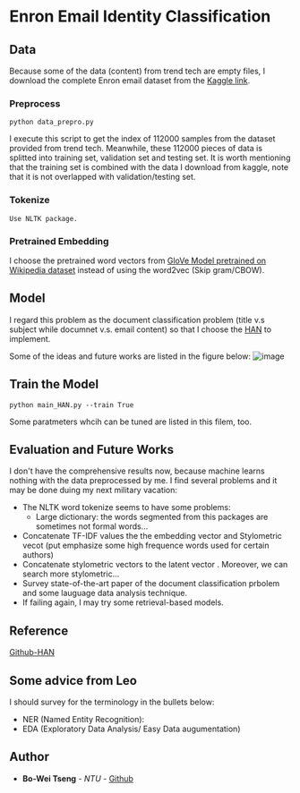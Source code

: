 # Enron Email Identity Classification

## **Data**
Because some of the data (content) from trend tech  are empty files, I download the complete Enron email dataset from the [Kaggle link](https://www.kaggle.com/wcukierski/enron-email-dataset). 
### Preprocess
```
python data_prepro.py
```
I execute this script to get the index of 112000 samples from the dataset provided from trend tech.  Meanwhile, these 112000 pieces of data is splitted into training set, validation set and testing set. It is worth mentioning that the training set is combined with the data I download from kaggle, note that it is not overlapped with validation/testing set.

### Tokenize
```
Use NLTK package.
```
### Pretrained Embedding 
I choose the pretrained word vectors from 
[GloVe Model pretrained on Wikipedia dataset](https://github.com/stanfordnlp/GloVe) instead of using the word2vec (Skip gram/CBOW).


## **Model**
I regard this problem as the document classification problem (title v.s subject while documnet v.s. email content) so that I choose the [HAN](https://www.cs.cmu.edu/~./hovy/papers/16HLT-hierarchical-attention-networks.pdf) to implement. 

Some of the ideas and future works are listed in the figure below:
![image](https://github.com/R06942098/Trend-Takehome-Assignment/blob/master/img/trend.png)

## **Train the Model**
```
python main_HAN.py --train True 
```
Some paratmeters whcih can be tuned are listed in this filem, too.
## **Evaluation and Future Works**
I don't have the comprehensive results now, because machine learns nothing with the data preprocessed by me. I find several problems and it may be done duing my next military vacation: 

- The NLTK word tokenize seems to have some problems: 
   - Large dictionary: the words segmented from this packages are sometimes not formal words...
- Concatenate TF-IDF values the the embedding vector and Stylometric vecot (put emphasize some high frequence words used for certain authors)
- Concatenate stylometric vectors to the latent vector . Moreover, we can search more stylometric... 
- Survey state-of-the-art paper of the document classification prbolem and some lauguage data analysis technique.
- If failing again, I may try some retrieval-based models. 

## **Reference**
[Github-HAN](https://github.com/tqtg/hierarchical-attention-networks)

## **Some advice from Leo**
I should survey for the terminology in the bullets below:

- NER (Named Entity Recognition): 
- EDA (Exploratory Data Analysis/ Easy Data augumentation) 

## **Author**

* **Bo-Wei Tseng** - *NTU* - [Github](https://github.com/R06942098)
